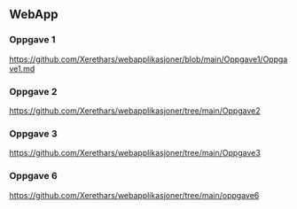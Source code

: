 ## WebApp

### Oppgave 1
https://github.com/Xerethars/webapplikasjoner/blob/main/Oppgave1/Oppgave1.md

### Oppgave 2
https://github.com/Xerethars/webapplikasjoner/tree/main/Oppgave2

### Oppgave 3
https://github.com/Xerethars/webapplikasjoner/tree/main/Oppgave3

### Oppgave 6
https://github.com/Xerethars/webapplikasjoner/tree/main/oppgave6